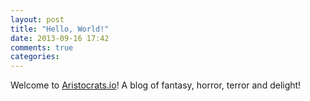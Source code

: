 ```yaml
---
layout: post
title: "Hello, World!"
date: 2013-09-16 17:42
comments: true
categories:
---
```

Welcome to [Aristocrats.io](//Aristocrats.io)!  A blog of fantasy, horror,
terror and delight!
